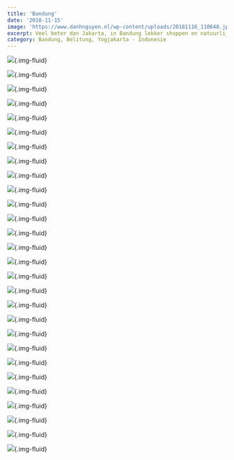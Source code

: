 ```yaml
---
title: 'Bandung'
date: '2018-11-15'
image: 'https://www.danhnguyen.nl/wp-content/uploads/20181116_110648.jpg'
excerpt: Veel beter dan Jakarta, in Bandung lekker shoppen en natuurlijk lekker eten...
category: Bandung, Belitung, Yogjakarta - Indonesie
---
```


![](https://www.danhnguyen.nl/wp-content/uploads/20181115_075146-700x394.jpg){.img-fluid}

![](https://www.danhnguyen.nl/wp-content/uploads/20181115_075511-700x394.jpg){.img-fluid}

![](https://www.danhnguyen.nl/wp-content/uploads/20181115_092837-700x394.jpg){.img-fluid}

![](https://www.danhnguyen.nl/wp-content/uploads/20181115_110115-700x363.jpg){.img-fluid}

![](https://www.danhnguyen.nl/wp-content/uploads/20181115_130703-700x394.jpg){.img-fluid}

![](https://www.danhnguyen.nl/wp-content/uploads/20181115_155033-700x394.jpg){.img-fluid}

![](https://www.danhnguyen.nl/wp-content/uploads/DSC05132-700x394.jpg){.img-fluid}

![](https://www.danhnguyen.nl/wp-content/uploads/DSC05012-700x394.jpg){.img-fluid}

![](https://www.danhnguyen.nl/wp-content/uploads/DSC05124-700x394.jpg){.img-fluid}

![](https://www.danhnguyen.nl/wp-content/uploads/DSC05091-700x394.jpg){.img-fluid}

![](https://www.danhnguyen.nl/wp-content/uploads/DSC05052-700x394.jpg){.img-fluid}

![](https://www.danhnguyen.nl/wp-content/uploads/DSC05048-700x394.jpg){.img-fluid}

![](https://www.danhnguyen.nl/wp-content/uploads/DSC05043-700x394.jpg){.img-fluid}

![](https://www.danhnguyen.nl/wp-content/uploads/DSC05037-700x394.jpg){.img-fluid}

![](https://www.danhnguyen.nl/wp-content/uploads/DSC05015-700x394.jpg){.img-fluid}

![](https://www.danhnguyen.nl/wp-content/uploads/DSC04978-700x394.jpg){.img-fluid}

![](https://www.danhnguyen.nl/wp-content/uploads/DSC04942-700x394.jpg){.img-fluid}

![](https://www.danhnguyen.nl/wp-content/uploads/20181116_110648-700x394.jpg){.img-fluid}

![](https://www.danhnguyen.nl/wp-content/uploads/20181116_115805-700x394.jpg){.img-fluid}

![](https://www.danhnguyen.nl/wp-content/uploads/20181116_200140-700x394.jpg){.img-fluid}

![](https://www.danhnguyen.nl/wp-content/uploads/20181117_144706-700x394.jpg){.img-fluid}

![](https://www.danhnguyen.nl/wp-content/uploads/20181118_120358-700x394.jpg){.img-fluid}

![](https://www.danhnguyen.nl/wp-content/uploads/20181119_143037-700x394.jpg){.img-fluid}

![](https://www.danhnguyen.nl/wp-content/uploads/20181120_160535-700x394.jpg){.img-fluid}

![](https://www.danhnguyen.nl/wp-content/uploads/20181120_182146-700x394.jpg){.img-fluid}

![](https://www.danhnguyen.nl/wp-content/uploads/20181120_182244-700x394.jpg){.img-fluid}

![](https://www.danhnguyen.nl/wp-content/uploads/20181121_185631-700x340.jpg){.img-fluid}

![](https://www.danhnguyen.nl/wp-content/uploads/DSC05130-700x394.jpg){.img-fluid}

